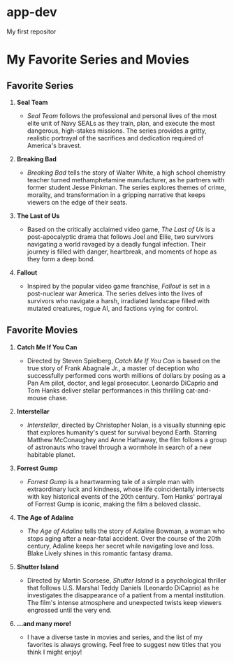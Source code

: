 # app-dev
My first repositor
# My Favorite Series and Movies

## Favorite Series

1. **Seal Team**
   - *Seal Team* follows the professional and personal lives of the most elite unit of Navy SEALs as they train, plan, and execute the most dangerous, high-stakes missions. The series provides a gritty, realistic portrayal of the sacrifices and dedication required of America's bravest.

2. **Breaking Bad**
   - *Breaking Bad* tells the story of Walter White, a high school chemistry teacher turned methamphetamine manufacturer, as he partners with former student Jesse Pinkman. The series explores themes of crime, morality, and transformation in a gripping narrative that keeps viewers on the edge of their seats.

3. **The Last of Us**
   - Based on the critically acclaimed video game, *The Last of Us* is a post-apocalyptic drama that follows Joel and Ellie, two survivors navigating a world ravaged by a deadly fungal infection. Their journey is filled with danger, heartbreak, and moments of hope as they form a deep bond.

4. **Fallout**
   - Inspired by the popular video game franchise, *Fallout* is set in a post-nuclear war America. The series delves into the lives of survivors who navigate a harsh, irradiated landscape filled with mutated creatures, rogue AI, and factions vying for control.

## Favorite Movies

1. **Catch Me If You Can**
   - Directed by Steven Spielberg, *Catch Me If You Can* is based on the true story of Frank Abagnale Jr., a master of deception who successfully performed cons worth millions of dollars by posing as a Pan Am pilot, doctor, and legal prosecutor. Leonardo DiCaprio and Tom Hanks deliver stellar performances in this thrilling cat-and-mouse chase.

2. **Interstellar**
   - *Interstellar*, directed by Christopher Nolan, is a visually stunning epic that explores humanity's quest for survival beyond Earth. Starring Matthew McConaughey and Anne Hathaway, the film follows a group of astronauts who travel through a wormhole in search of a new habitable planet.

3. **Forrest Gump**
   - *Forrest Gump* is a heartwarming tale of a simple man with extraordinary luck and kindness, whose life coincidentally intersects with key historical events of the 20th century. Tom Hanks' portrayal of Forrest Gump is iconic, making the film a beloved classic.

4. **The Age of Adaline**
   - *The Age of Adaline* tells the story of Adaline Bowman, a woman who stops aging after a near-fatal accident. Over the course of the 20th century, Adaline keeps her secret while navigating love and loss. Blake Lively shines in this romantic fantasy drama.

5. **Shutter Island**
   - Directed by Martin Scorsese, *Shutter Island* is a psychological thriller that follows U.S. Marshal Teddy Daniels (Leonardo DiCaprio) as he investigates the disappearance of a patient from a mental institution. The film's intense atmosphere and unexpected twists keep viewers engrossed until the very end.

6. **...and many more!**
   - I have a diverse taste in movies and series, and the list of my favorites is always growing. Feel free to suggest new titles that you think I might enjoy!
